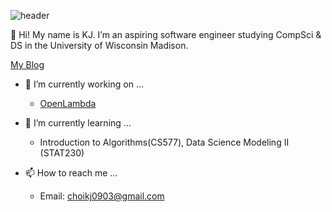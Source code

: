 ![header](https://capsule-render.vercel.app/api?type=rect&color=auto&height=200&section=header&text=KJ&fontSize=90)


👋 Hi! My name is KJ. I’m an aspiring software engineer studying CompSci & DS in the University of Wisconsin Madison.

[My Blog](https://kwangjong.github.io)<br/>

- 👀 I’m currently working on ...
  - [OpenLambda](https://github.com/Kwangjong/open-lambda)

- 🌱 I’m currently learning ...
  - Introduction to Algorithms(CS577), Data Science Modeling II (STAT230)

- 📫 How to reach me ...
  - Email: choikj0903@gmail.com  
  
<!--
## 💻 Recent Projects
### 🍳[HomeCooked Neural Net](https://kwangjong.github.io/2022/07/09/homecooked-nn/) <a href ="https://hf.space/streamlit/kwangjong/homecooked-nn/+/"> <img class ="badge-right" alt="Demo" src ="https://img.shields.io/badge/%F0%9F%A4%97%20Demo-blue?&style=flat"></a>
- My attempt on building a neural network module from scratch.
- Implemented feed-forward network capable of regression and binary classification with an option to use SGD or Adam for optimization.
- Demo available on 🤗HuggingFace Space integreated with Streamlit!
-->

<!-- 
## 🛠 Skillsets
Techs I've used
-->

<!--
<img alt="Python" src ="https://img.shields.io/badge/Python-3776AB.svg?&style=flat&logo=Python&logoColor=white"/> <img alt="NumPy" src ="https://img.shields.io/badge/NumPy-013243.svg?&style=flat&logo=NumPy&logoColor=white"/> <img alt="TensorFlow" src ="https://img.shields.io/badge/TensorFlow-FF6F00.svg?&style=flat&logo=TensorFlow&logoColor=white"/> <img alt="PyTorch" src ="https://img.shields.io/badge/PyTorch-ee4c2c.svg?&style=flat&logo=PyTorch&logoColor=white"/> <!--python--> <br/>
<!--
<img alt="Javascript" src ="https://img.shields.io/badge/Javascript-F7DF1E.svg?&style=flat&logo=Javascript&logoColor=white"/> <img alt="HTML" src ="https://img.shields.io/badge/HTML-E34F26.svg?&style=flat&logo=HTML5&logoColor=white"/> <img alt="CSS" src ="https://img.shields.io/badge/CSS-1572B6.svg?&style=flat&logo=CSS3&logoColor=white"/> <img alt="React" src ="https://img.shields.io/badge/React-61DAFB.svg?&style=flat&logo=React&logoColor=white"/> <img alt="Jekyll" src ="https://img.shields.io/badge/Jekyll-CC0000.svg?&style=fflat&logo=Jekyll&logoColor=white"/> <!--web--> <br/> 

<!--- <img alt="Java" src ="https://img.shields.io/badge/Java-007396.svg?&style=flat&logo=Java&logoColor=white"/> <img alt="" src ="https://img.shields.io/badge/-A8B9CC.svg?&style=flat&logo=C&logoColor=white"/> --->


<!---
Kwangjong/Kwangjong is a ✨ special ✨ repository because its `README.md` (this file) appears on your GitHub profile.
You can click the Preview link to take a look at your changes.
--->
